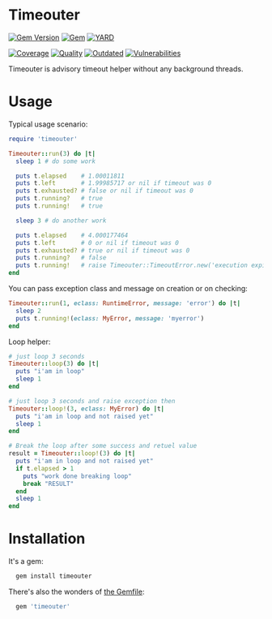 # Timeouter

[![Gem Version](https://badge.fury.io/rb/timeouter.svg)](https://rubygems.org/gems/timeouter)
[![Gem](https://img.shields.io/gem/dt/timeouter.svg)](https://rubygems.org/gems/timeouter/versions)
[![YARD](https://badgen.net/badge/YARD/doc/blue)](http://www.rubydoc.info/gems/timeouter)

[![Coverage](https://lysander.rnds.pro/api/v1/badges/timeouter_coverage.svg)](https://lysander.rnds.pro/api/v1/badges/timeouter_coverage.html)
[![Quality](https://lysander.rnds.pro/api/v1/badges/timeouter_quality.svg)](https://lysander.rnds.pro/api/v1/badges/timeouter_quality.html)
[![Outdated](https://lysander.rnds.pro/api/v1/badges/timeouter_outdated.svg)](https://lysander.rnds.pro/api/v1/badges/timeouter_outdated.html)
[![Vulnerabilities](https://lysander.rnds.pro/api/v1/badges/timeouter_vulnerable.svg)](https://lysander.rnds.pro/api/v1/badges/timeouter_vulnerable.html)


Timeouter is advisory timeout helper without any background threads.

# Usage

Typical usage scenario:

```ruby
require 'timeouter'

Timeouter::run(3) do |t|
  sleep 1 # do some work

  puts t.elapsed    # 1.00011811
  puts t.left       # 1.99985717 or nil if timeout was 0
  puts t.exhausted? # false or nil if timeout was 0
  puts t.running?   # true
  puts t.running!   # true

  sleep 3 # do another work

  puts t.elapsed    # 4.000177464
  puts t.left       # 0 or nil if timeout was 0
  puts t.exhausted? # true or nil if timeout was 0
  puts t.running?   # false
  puts t.running!   # raise Timeouter::TimeoutError.new('execution expired')
end
```

You can pass exception class and message on creation or on checking:

```ruby
Timeouter::run(1, eclass: RuntimeError, message: 'error') do |t|
  sleep 2
  puts t.running!(eclass: MyError, message: 'myerror')
end
```

Loop helper:

```ruby
# just loop 3 seconds
Timeouter::loop(3) do |t|
  puts "i'am in loop"
  sleep 1
end

# just loop 3 seconds and raise exception then
Timeouter::loop!(3, eclass: MyError) do |t|
  puts "i'am in loop and not raised yet"
  sleep 1
end

# Break the loop after some success and retuel value
result = Timeouter::loop!(3) do |t|
  puts "i'am in loop and not raised yet"
  if t.elapsed > 1
    puts "work done breaking loop"
    break "RESULT"
  end
  sleep 1
end
```

# Installation

It's a gem:
```bash
  gem install timeouter
```
There's also the wonders of [the Gemfile](http://bundler.io):
```ruby
  gem 'timeouter'
```


